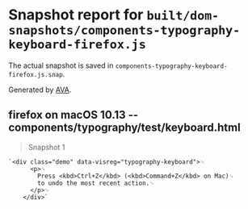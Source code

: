 # Snapshot report for `built/dom-snapshots/components-typography-keyboard-firefox.js`

The actual snapshot is saved in `components-typography-keyboard-firefox.js.snap`.

Generated by [AVA](https://ava.li).

## firefox on macOS 10.13 -- components/typography/test/keyboard.html

> Snapshot 1

    `<div class="demo" data-visreg="typography-keyboard">␊
          <p>␊
            Press <kbd>Ctrl+Z</kbd> (<kbd>Command+Z</kbd> on Mac)␊
            to undo the most recent action.␊
          </p>␊
        </div>`
